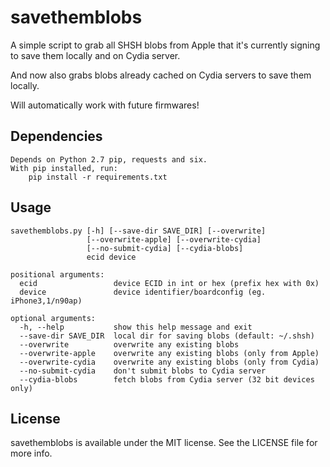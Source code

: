 # savethemblobs

A simple script to grab all SHSH blobs from Apple that it's currently signing to save them locally and on Cydia server.

And now also grabs blobs already cached on Cydia servers to save them locally.

Will automatically work with future firmwares!

## Dependencies

	Depends on Python 2.7 pip, requests and six. 
	With pip installed, run:
		pip install -r requirements.txt

## Usage

	savethemblobs.py [-h] [--save-dir SAVE_DIR] [--overwrite]
	                 [--overwrite-apple] [--overwrite-cydia]
	                 [--no-submit-cydia] [--cydia-blobs]
	                 ecid device

	positional arguments:
	  ecid                 device ECID in int or hex (prefix hex with 0x)
	  device               device identifier/boardconfig (eg. iPhone3,1/n90ap)

	optional arguments:
	  -h, --help           show this help message and exit
	  --save-dir SAVE_DIR  local dir for saving blobs (default: ~/.shsh)
	  --overwrite          overwrite any existing blobs
	  --overwrite-apple    overwrite any existing blobs (only from Apple)
	  --overwrite-cydia    overwrite any existing blobs (only from Cydia)
	  --no-submit-cydia    don't submit blobs to Cydia server
	  --cydia-blobs        fetch blobs from Cydia server (32 bit devices only)


## License

savethemblobs is available under the MIT license. See the LICENSE file for more info.
